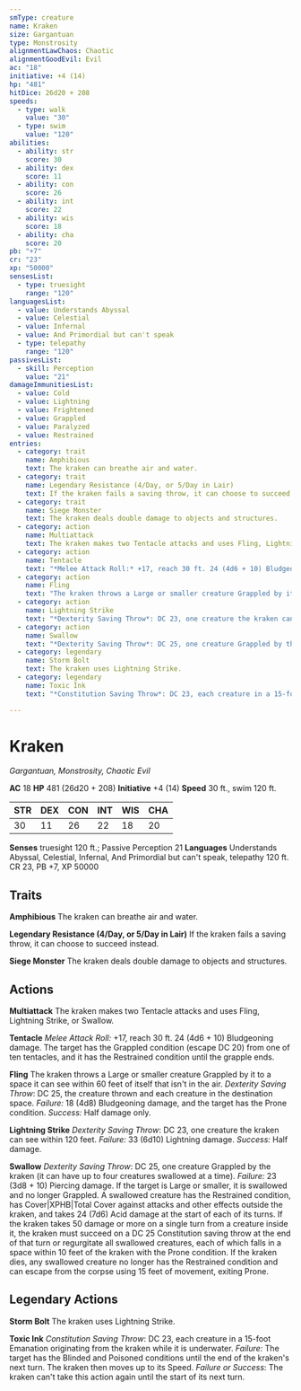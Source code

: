 ```yaml
---
smType: creature
name: Kraken
size: Gargantuan
type: Monstrosity
alignmentLawChaos: Chaotic
alignmentGoodEvil: Evil
ac: "18"
initiative: +4 (14)
hp: "481"
hitDice: 26d20 + 208
speeds:
  - type: walk
    value: "30"
  - type: swim
    value: "120"
abilities:
  - ability: str
    score: 30
  - ability: dex
    score: 11
  - ability: con
    score: 26
  - ability: int
    score: 22
  - ability: wis
    score: 18
  - ability: cha
    score: 20
pb: "+7"
cr: "23"
xp: "50000"
sensesList:
  - type: truesight
    range: "120"
languagesList:
  - value: Understands Abyssal
  - value: Celestial
  - value: Infernal
  - value: And Primordial but can't speak
  - type: telepathy
    range: "120"
passivesList:
  - skill: Perception
    value: "21"
damageImmunitiesList:
  - value: Cold
  - value: Lightning
  - value: Frightened
  - value: Grappled
  - value: Paralyzed
  - value: Restrained
entries:
  - category: trait
    name: Amphibious
    text: The kraken can breathe air and water.
  - category: trait
    name: Legendary Resistance (4/Day, or 5/Day in Lair)
    text: If the kraken fails a saving throw, it can choose to succeed instead.
  - category: trait
    name: Siege Monster
    text: The kraken deals double damage to objects and structures.
  - category: action
    name: Multiattack
    text: The kraken makes two Tentacle attacks and uses Fling, Lightning Strike, or Swallow.
  - category: action
    name: Tentacle
    text: "*Melee Attack Roll:* +17, reach 30 ft. 24 (4d6 + 10) Bludgeoning damage. The target has the Grappled condition (escape DC 20) from one of ten tentacles, and it has the Restrained condition until the grapple ends."
  - category: action
    name: Fling
    text: "The kraken throws a Large or smaller creature Grappled by it to a space it can see within 60 feet of itself that isn't in the air. *Dexterity Saving Throw*: DC 25, the creature thrown and each creature in the destination space. *Failure:*  18 (4d8) Bludgeoning damage, and the target has the Prone condition. *Success:*  Half damage only."
  - category: action
    name: Lightning Strike
    text: "*Dexterity Saving Throw*: DC 23, one creature the kraken can see within 120 feet. *Failure:*  33 (6d10) Lightning damage. *Success:*  Half damage."
  - category: action
    name: Swallow
    text: "*Dexterity Saving Throw*: DC 25, one creature Grappled by the kraken (it can have up to four creatures swallowed at a time). *Failure:*  23 (3d8 + 10) Piercing damage. If the target is Large or smaller, it is swallowed and no longer Grappled. A swallowed creature has the Restrained condition, has Cover|XPHB|Total Cover against attacks and other effects outside the kraken, and takes 24 (7d6) Acid damage at the start of each of its turns. If the kraken takes 50 damage or more on a single turn from a creature inside it, the kraken must succeed on a DC 25 Constitution saving throw at the end of that turn or regurgitate all swallowed creatures, each of which falls in a space within 10 feet of the kraken with the Prone condition. If the kraken dies, any swallowed creature no longer has the Restrained condition and can escape from the corpse using 15 feet of movement, exiting Prone."
  - category: legendary
    name: Storm Bolt
    text: The kraken uses Lightning Strike.
  - category: legendary
    name: Toxic Ink
    text: "*Constitution Saving Throw*: DC 23, each creature in a 15-foot Emanation originating from the kraken while it is underwater. *Failure:*  The target has the Blinded and Poisoned conditions until the end of the kraken's next turn. The kraken then moves up to its Speed. *Failure or Success*:  The kraken can't take this action again until the start of its next turn."

---
```


# Kraken
*Gargantuan, Monstrosity, Chaotic Evil*

**AC** 18
**HP** 481 (26d20 + 208)
**Initiative** +4 (14)
**Speed** 30 ft., swim 120 ft.

| STR | DEX | CON | INT | WIS | CHA |
| --- | --- | --- | --- | --- | --- |
| 30 | 11 | 26 | 22 | 18 | 20 |

**Senses** truesight 120 ft.; Passive Perception 21
**Languages** Understands Abyssal, Celestial, Infernal, And Primordial but can't speak, telepathy 120 ft.
CR 23, PB +7, XP 50000

## Traits

**Amphibious**
The kraken can breathe air and water.

**Legendary Resistance (4/Day, or 5/Day in Lair)**
If the kraken fails a saving throw, it can choose to succeed instead.

**Siege Monster**
The kraken deals double damage to objects and structures.

## Actions

**Multiattack**
The kraken makes two Tentacle attacks and uses Fling, Lightning Strike, or Swallow.

**Tentacle**
*Melee Attack Roll:* +17, reach 30 ft. 24 (4d6 + 10) Bludgeoning damage. The target has the Grappled condition (escape DC 20) from one of ten tentacles, and it has the Restrained condition until the grapple ends.

**Fling**
The kraken throws a Large or smaller creature Grappled by it to a space it can see within 60 feet of itself that isn't in the air. *Dexterity Saving Throw*: DC 25, the creature thrown and each creature in the destination space. *Failure:*  18 (4d8) Bludgeoning damage, and the target has the Prone condition. *Success:*  Half damage only.

**Lightning Strike**
*Dexterity Saving Throw*: DC 23, one creature the kraken can see within 120 feet. *Failure:*  33 (6d10) Lightning damage. *Success:*  Half damage.

**Swallow**
*Dexterity Saving Throw*: DC 25, one creature Grappled by the kraken (it can have up to four creatures swallowed at a time). *Failure:*  23 (3d8 + 10) Piercing damage. If the target is Large or smaller, it is swallowed and no longer Grappled. A swallowed creature has the Restrained condition, has Cover|XPHB|Total Cover against attacks and other effects outside the kraken, and takes 24 (7d6) Acid damage at the start of each of its turns. If the kraken takes 50 damage or more on a single turn from a creature inside it, the kraken must succeed on a DC 25 Constitution saving throw at the end of that turn or regurgitate all swallowed creatures, each of which falls in a space within 10 feet of the kraken with the Prone condition. If the kraken dies, any swallowed creature no longer has the Restrained condition and can escape from the corpse using 15 feet of movement, exiting Prone.

## Legendary Actions

**Storm Bolt**
The kraken uses Lightning Strike.

**Toxic Ink**
*Constitution Saving Throw*: DC 23, each creature in a 15-foot Emanation originating from the kraken while it is underwater. *Failure:*  The target has the Blinded and Poisoned conditions until the end of the kraken's next turn. The kraken then moves up to its Speed. *Failure or Success*:  The kraken can't take this action again until the start of its next turn.
